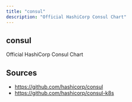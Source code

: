 ```yaml
---
title: "consul"
description: "Official HashiCorp Consul Chart"
---
```


## consul

Official HashiCorp Consul Chart

## Sources

- https://github.com/hashicorp/consul
- https://github.com/hashicorp/consul-k8s
